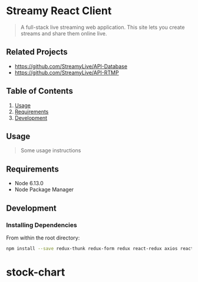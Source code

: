 # Streamy React Client

> A full-stack live streaming web application. This site lets you create streams and share them online live.
## Related Projects

  - https://github.com/StreamyLive/API-Database
  - https://github.com/StreamyLive/API-RTMP

## Table of Contents

1. [Usage](#Usage)
1. [Requirements](#requirements)
1. [Development](#development)

## Usage

> Some usage instructions
## Requirements

- Node 6.13.0
- Node Package Manager

## Development

### Installing Dependencies

From within the root directory:

```sh
npm install --save redux-thunk redux-form redux react-redux axios react-router-dom lodash flv.js
```

# stock-chart